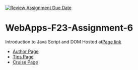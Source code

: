 [![Review Assignment Due Date](https://classroom.github.com/assets/deadline-readme-button-24ddc0f5d75046c5622901739e7c5dd533143b0c8e959d652212380cedb1ea36.svg)](https://classroom.github.com/a/b9NC0g7h)
# WebApps-F23-Assignment-6
Introduction to Java Script and DOM
Hosted at[Page link](https://44-563-webapps-f23.github.io/44563-webapps-f23-assignment6-ShivaRamReddyMarthala/)

- [Author Page](https://example.com/author.html)
- [Tips Page](https://example.com/tips.html)
- [Cruise Page](https://example.com/cruise.html)
